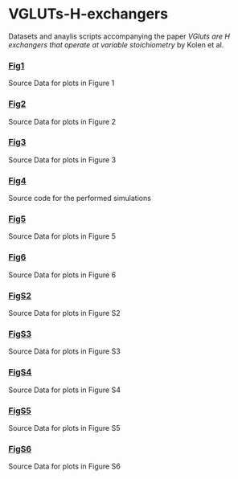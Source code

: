 # VGLUTs-H-exchangers

Datasets and anaylis scripts accompanying the paper *VGluts are H exchangers that operate at variable stoichiometry* by Kolen et al.

### [Fig1](../master/Fig1)
Source Data for plots in Figure 1 
 
### [Fig2](../master/Fig2)
Source Data for plots in Figure 2

### [Fig3](../master/Fig3)
Source Data for plots in Figure 3

### [Fig4](../master/Fig4)
Source code for the performed simulations 

### [Fig5](../master/Fig5)
Source Data for plots in Figure 5

### [Fig6](../master/Fig6)
Source Data for plots in Figure 6

### [FigS2](../master/FigS2)
Source Data for plots in Figure S2

### [FigS3](../master/FigS3)
Source Data for plots in Figure S3

### [FigS4](../master/FigS4)
Source Data for plots in Figure S4

### [FigS5](../master/FigS5)
Source Data for plots in Figure S5

### [FigS6](../master/FigS6)
Source Data for plots in Figure S6
